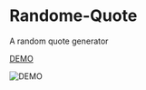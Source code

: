 # Randome-Quote
A random quote generator

[DEMO](https://ashikpaul.github.io/Randome-Quote/)

![DEMO](https://user-images.githubusercontent.com/17526871/89130322-9a71ae80-d521-11ea-825f-88aaf63ade6d.png)
